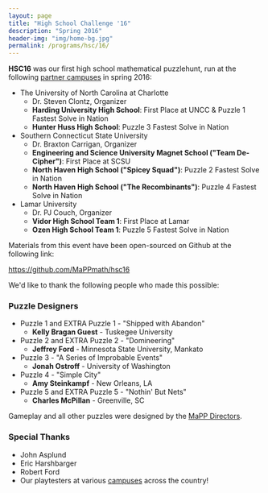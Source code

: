 ```yaml
---
layout: page
title: "High School Challenge '16"
description: "Spring 2016"
header-img: "img/home-bg.jpg"
permalink: /programs/hsc/16/
---
```


**HSC16** was our first high school mathematical puzzlehunt, run at
the following [partner campuses](/campuses/) in spring 2016:

* The University of North Carolina at Charlotte
    * Dr. Steven Clontz, Organizer
    * **Harding University High School**:
      First Place at UNCC & Puzzle 1 Fastest Solve in Nation
    * **Hunter Huss High School**:
      Puzzle 3 Fastest Solve in Nation
* Southern Connecticut State University
    * Dr. Braxton Carrigan, Organizer
    * **Engineering and Science University Magnet School ("Team De-Cipher")**:
      First Place at SCSU
    * **North Haven High School ("Spicey Squad")**:
      Puzzle 2 Fastest Solve in Nation
    * **North Haven High School ("The Recombinants")**:
      Puzzle 4 Fastest Solve in Nation
* Lamar University
    * Dr. PJ Couch, Organizer
    * **Vidor High School Team 1**:
      First Place at Lamar
    * **Ozen High School Team 1**:
      Puzzle 5 Fastest Solve in Nation

Materials from this event have been open-sourced on Github at the following
link:

<https://github.com/MaPPmath/hsc16>

We'd like to thank the following people who made this possible:

### Puzzle Designers

* Puzzle 1 and EXTRA Puzzle 1 - "Shipped with Abandon"
    * **Kelly Bragan Guest** - Tuskegee University
* Puzzle 2 and EXTRA Puzzle 2 - "Domineering"
    * **Jeffrey Ford** - Minnesota State University, Mankato
* Puzzle 3 - "A Series of Improbable Events"
    * **Jonah Ostroff** - University of Washington
* Puzzle 4 - "Simple City"
    * **Amy Steinkampf** - New Orleans, LA
* Puzzle 5 and EXTRA Puzzle 5 - "Nothin' But Nets"
    * **Charles McPillan** - Greenville, SC

Gameplay and all other puzzles were designed by the
[MaPP Directors](/about/people/).

### Special Thanks

* John Asplund
* Eric Harshbarger
* Robert Ford
* Our playtesters at various [campuses](/campuses/) across the country!
